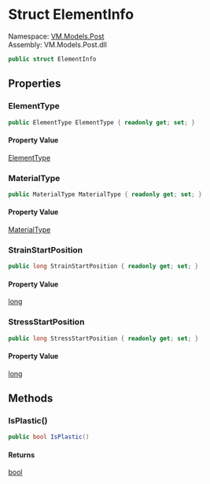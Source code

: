 # <a id="VM_Models_Post_ElementInfo"></a> Struct ElementInfo

Namespace: [VM.Models.Post](VM.Models.Post.md)  
Assembly: VM.Models.Post.dll  

```csharp
public struct ElementInfo
```

## Properties

### <a id="VM_Models_Post_ElementInfo_ElementType"></a> ElementType

```csharp
public ElementType ElementType { readonly get; set; }
```

#### Property Value

 [ElementType](VM.Models.Post.ElementType.md)

### <a id="VM_Models_Post_ElementInfo_MaterialType"></a> MaterialType

```csharp
public MaterialType MaterialType { readonly get; set; }
```

#### Property Value

 [MaterialType](VM.Models.Post.MaterialType.md)

### <a id="VM_Models_Post_ElementInfo_StrainStartPosition"></a> StrainStartPosition

```csharp
public long StrainStartPosition { readonly get; set; }
```

#### Property Value

 [long](https://learn.microsoft.com/dotnet/api/system.int64)

### <a id="VM_Models_Post_ElementInfo_StressStartPosition"></a> StressStartPosition

```csharp
public long StressStartPosition { readonly get; set; }
```

#### Property Value

 [long](https://learn.microsoft.com/dotnet/api/system.int64)

## Methods

### <a id="VM_Models_Post_ElementInfo_IsPlastic"></a> IsPlastic\(\)

```csharp
public bool IsPlastic()
```

#### Returns

 [bool](https://learn.microsoft.com/dotnet/api/system.boolean)

